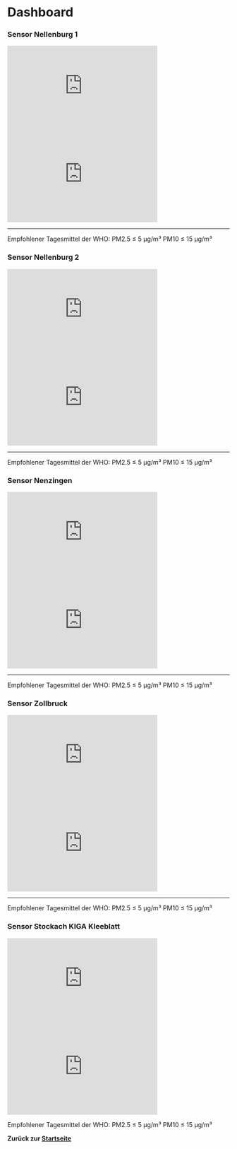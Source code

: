 # Dashboard

### Sensor Nellenburg 1

<iframe src="https://maps.sensor.community/grafana/d-solo/000000004/single-sensor-view?orgId=1&amp;panelId=2&amp;var-node=56037" width="340" height="200" frameborder="0"></iframe>

<iframe src="https://maps.sensor.community/grafana/d-solo/000000004/single-sensor-view?orgId=1&amp;panelId=1&amp;var-node=56037" width="340" height="200" frameborder="0"></iframe>

---
Empfohlener Tagesmittel der WHO: PM2.5 &le; 5  µg/m³ PM10 &le; 15 µg/m³

### Sensor Nellenburg 2

<iframe src="https://maps.sensor.community/grafana/d-solo/000000004/single-sensor-view?orgId=1&amp;panelId=2&amp;var-node=67965" width="340" height="200" frameborder="0"></iframe>

<iframe src="https://maps.sensor.community/grafana/d-solo/000000004/single-sensor-view?orgId=1&amp;panelId=1&amp;var-node=67965" width="340" height="200" frameborder="0"></iframe>

---
Empfohlener Tagesmittel der WHO: PM2.5 &le; 5  µg/m³ PM10 &le; 15 µg/m³

### Sensor Nenzingen

<iframe src="https://maps.sensor.community/grafana/d-solo/000000004/single-sensor-view?orgId=1&amp;panelId=2&amp;var-node=58384" width="340" height="200" frameborder="0"></iframe>

<iframe src="https://maps.sensor.community/grafana/d-solo/000000004/single-sensor-view?orgId=1&amp;panelId=1&amp;var-node=58384" width="340" height="200" frameborder="0"></iframe>

---
Empfohlener Tagesmittel der WHO: PM2.5 &le; 5  µg/m³ PM10 &le; 15 µg/m³


### Sensor Zollbruck

<iframe src="https://maps.sensor.community/grafana/d-solo/000000004/single-sensor-view?orgId=1&amp;panelId=2&amp;var-node=69301" width="340" height="200" frameborder="0"></iframe>

<iframe src="https://maps.sensor.community/grafana/d-solo/000000004/single-sensor-view?orgId=1&amp;panelId=1&amp;var-node=69301" width="340" height="200" frameborder="0"></iframe>

---
Empfohlener Tagesmittel der WHO: PM2.5 &le; 5  µg/m³ PM10 &le; 15 µg/m³


### Sensor Stockach KIGA Kleeblatt

<iframe src="https://maps.sensor.community/grafana/d-solo/000000004/single-sensor-view?orgId=1&amp;panelId=2&amp;var-node=69547" width="340" height="200" frameborder="0"></iframe>

<iframe src="https://maps.sensor.community/grafana/d-solo/000000004/single-sensor-view?orgId=1&amp;panelId=1&amp;var-node=69547" width="340" height="200" frameborder="0"></iframe>

Empfohlener Tagesmittel der WHO: PM2.5 &le; 5  µg/m³ PM10 &le; 15 µg/m³


**Zurück zur [Startseite](/)**
